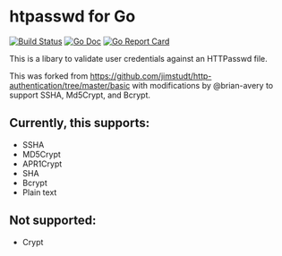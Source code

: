 # htpasswd for Go

[![Build Status](https://farmer1992.visualstudio.com/opensources/_apis/build/status/go-htpasswd?branchName=master)](https://farmer1992.visualstudio.com/opensources/_build/latest?definitionId=17&branchName=master)
[![Go Doc](https://godoc.org/github.com/tg123/go-htpasswd?status.svg)](https://godoc.org/github.com/tg123/go-htpasswd)
[![Go Report Card](https://goreportcard.com/badge/github.com/tg123/go-htpasswd)](https://goreportcard.com/report/github.com/tg123/go-htpasswd)


This is a libary to validate user credentials against an HTTPasswd file. 

This was forked from <https://github.com/jimstudt/http-authentication/tree/master/basic> 
with modifications by @brian-avery to support SSHA, Md5Crypt, and Bcrypt.

## Currently, this supports:
* SSHA
* MD5Crypt
* APR1Crypt
* SHA
* Bcrypt
* Plain text

## Not supported:
* Crypt
